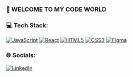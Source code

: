 ### 👋 WELCOME TO MY CODE WORLD 

### 💻 Tech Stack:
[![JavaScript](https://img.shields.io/badge/JavaScript-8A2BE2)](https://github.com/MagdalenaTyminska)
[![React](https://img.shields.io/badge/React-8A2BE2)](https://github.com/MagdalenaTyminska)
[![HTML5](https://img.shields.io/badge/HTML5-8A2BE2)](https://github.com/MagdalenaTyminska)
[![CSS3](https://img.shields.io/badge/CSS3-8A2BE2)](https://github.com/MagdalenaTyminska)
[![Figma](https://img.shields.io/badge/Figma-8A2BE2)](https://github.com/MagdalenaTyminska)

### 🌐 Socials:
[![LinkedIn](https://img.shields.io/badge/LinkedIn-%230077B5.svg?logo=linkedin&logoColor=white)](https://www.linkedin.com/in/mtyminska/) 
<!--
**MagdalenaTyminska/MagdalenaTyminska** is a ✨ _special_ ✨ repository because its `README.md` (this file) appears on your GitHub profile.

Here are some ideas to get you started:

- 🔭 I’m currently working on ...
- 🌱 I’m currently learning ...
- 👯 I’m looking to collaborate on ...
- 🤔 I’m looking for help with ...
- 💬 Ask me about ...
- 📫 How to reach me: ...
- 😄 Pronouns: ...
- ⚡ Fun fact: ...
-->
